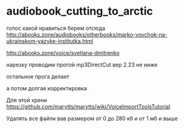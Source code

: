 # audiobook_cutting_to_arctic
голос какой нравиться берем отсюда http://abooks.zone/audiobooks/otherbooks/marko-vovchok-na-ukrainskom-yazyke-institutka.html

http://abooks.zone/voice/svetlana-dmitrenko

нарезку проводим прогой mp3DirectCut вер 2.23 не ниже

остальное прога делает

а потом долгая корректировка

Для этой хрени https://github.com/marytts/marytts/wiki/VoiceImportToolsTutorial

Удалять все файли вав размером от 0 до 280 кб и от 1 мб и выше
